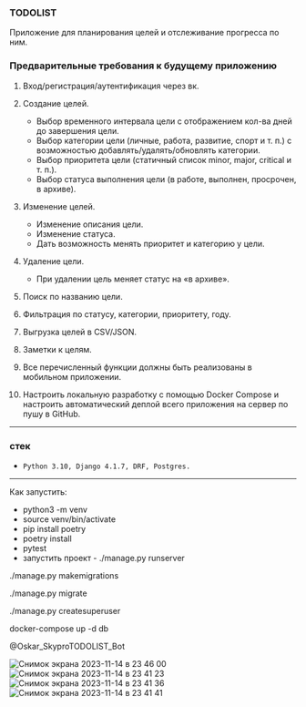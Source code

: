 
### TODOLIST

Приложение для планирования целей и отслеживание прогресса по ним.

### Предварительные требования к будущему приложению

1. Вход/регистрация/аутентификация через вк.
2. Создание целей.
   - Выбор временного интервала цели с отображением кол-ва дней до завершения цели.
   - Выбор категории цели (личные, работа, развитие, спорт и т. п.) с возможностью добавлять/удалять/обновлять категории.
   - Выбор приоритета цели (статичный список minor, major, critical и т. п.).
   - Выбор статуса выполнения цели (в работе, выполнен, просрочен, в архиве).

3. Изменение целей.
   - Изменение описания цели.
   - Изменение статуса.
   - Дать возможность менять приоритет и категорию у цели.

4. Удаление цели.
   - При удалении цель меняет статус на «в архиве».
 
5. Поиск по названию цели.
6. Фильтрация по статусу, категории, приоритету, году.
7. Выгрузка целей в CSV/JSON.
8. Заметки к целям.
9. Все перечисленный функции должны быть реализованы в мобильном приложении.
10. Настроить локальную разработку с помощью Docker Compose и настроить автоматический деплой всего приложения на сервер по пушу в GitHub.
_________________________________________________________________________________________________________________________

### стек
*     Python 3.10, Django 4.1.7, DRF, Postgres.
_________________________________________________________________________________________________________________________

Как запустить:
   - python3 -m venv   
   - source venv/bin/activate
   - pip install poetry
   - poetry install
   - pytest
   - запустить проект - ./manage.py runserver

./manage.py makemigrations

./manage.py migrate

./manage.py createsuperuser

docker-compose up -d db 



@Oskar_SkyproTODOLIST_Bot

![Снимок экрана 2023-11-14 в 23 46 00](https://github.com/AgzigitovOskar/Todolist/assets/110802094/6796bb40-9ee1-45ab-bd4a-b31beec623d8)
![Снимок экрана 2023-11-14 в 23 41 23](https://github.com/AgzigitovOskar/Todolist/assets/110802094/8e5bcae3-024b-48fc-b584-10cd321e327f)
![Снимок экрана 2023-11-14 в 23 41 36](https://github.com/AgzigitovOskar/Todolist/assets/110802094/375042f6-7bb4-4b6a-864d-a0d516135277)
![Снимок экрана 2023-11-14 в 23 41 41](https://github.com/AgzigitovOskar/Todolist/assets/110802094/87ab1bc7-cfe1-4358-81b6-5321c54c5a43)


